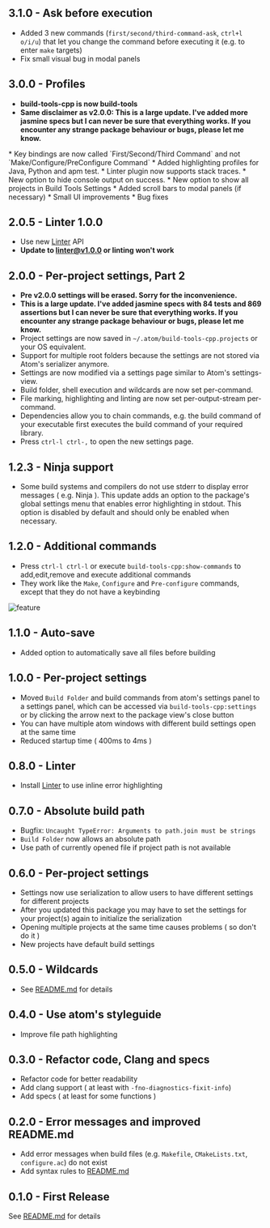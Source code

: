 ## 3.1.0 - Ask before execution
* Added 3 new commands (`first/second/third-command-ask`, `ctrl+l o/i/u`) that let you change the command before executing it (e.g. to enter `make` targets)
* Fix small visual bug in modal panels

## 3.0.0 - Profiles
* <b> build-tools-cpp is now build-tools
* Same disclaimer as v2.0.0: This is a large update. I've added more jasmine specs but I can never be sure that everything works. If you encounter any strange package behaviour or bugs, please let me know.
</b>
* Key bindings are now called `First/Second/Third Command` and not `Make/Configure/PreConfigure Command`
* Added highlighting profiles for Java, Python and apm test.
* Linter plugin now supports stack traces.
* New option to hide console output on success.
* New option to show all projects in Build Tools Settings
* Added scroll bars to modal panels (if necessary)
* Small UI improvements
* Bug fixes

## 2.0.5 - Linter 1.0.0
* Use new [Linter](https://github.com/AtomLinter/Linter) API
* <b>Update to linter@v1.0.0 or linting won't work</b>

## 2.0.0 - Per-project settings, Part 2
* <b> Pre v2.0.0 settings will be erased. Sorry for the inconvenience.
* This is a large update. I've added jasmine specs with 84 tests and 869 assertions but I can never be sure that everything works. If you encounter any strange package behaviour or bugs, please let me know. </b>
* Project settings are now saved in `~/.atom/build-tools-cpp.projects` or your OS equivalent.
* Support for multiple root folders because the settings are not stored via Atom's serializer anymore.
* Settings are now modified via a settings page similar to Atom's settings-view.
* Build folder, shell execution and wildcards are now set per-command.
* File marking, highlighting and linting are now set per-output-stream per-command.
* Dependencies allow you to chain commands, e.g. the build command of your executable first executes the build command of your required library.
* Press `ctrl-l ctrl-,` to open the new settings page.

## 1.2.3 - Ninja support
* Some build systems and compilers do not use stderr to display error messages ( e.g. Ninja ). This update adds an option to the package's global settings menu that enables error highlighting in stdout. This option is disabled by default and should only be enabled when necessary.

## 1.2.0 - Additional commands
* Press `ctrl-l ctrl-l` or execute `build-tools-cpp:show-commands` to add,edit,remove and execute additional commands
* They work like the `Make`, `Configure` and `Pre-configure` commands, except that they do not have a keybinding

![feature](https://cloud.githubusercontent.com/assets/7817714/6352478/439f1004-bc43-11e4-9549-9f315cd7b2eb.png)

## 1.1.0 - Auto-save
* Added option to automatically save all files before building

## 1.0.0 - Per-project settings
* Moved `Build Folder` and build commands from atom's settings panel to a settings panel, which can be accessed via `build-tools-cpp:settings` or by clicking the arrow next to the package view's close button
* You can have multiple atom windows with different build settings open at the same time
* Reduced startup time ( 400ms to 4ms )

## 0.8.0 - Linter
* Install [Linter](https://atom.io/packages/linter) to use inline error highlighting

## 0.7.0 - Absolute build path
* Bugfix: `Uncaught TypeError: Arguments to path.join must be strings`
* `Build Folder` now allows an absolute path
* Use path of currently opened file if project path is not available

## 0.6.0 - Per-project settings
* Settings now use serialization to allow users to have different settings for different projects
* After you updated this package you may have to set the settings for your project(s) again to initialize the serialization
* Opening multiple projects at the same time causes problems ( so don't do it )
* New projects have default build settings

## 0.5.0 - Wildcards
* See [README.md](README.md) for details

## 0.4.0 - Use atom's styleguide
* Improve file path highlighting

## 0.3.0 - Refactor code, Clang and specs
* Refactor code for better readability
* Add clang support ( at least with `-fno-diagnostics-fixit-info`)
* Add specs ( at least for some functions )

## 0.2.0 - Error messages and improved README.md
* Add error messages when build files (e.g. `Makefile`, `CMakeLists.txt`, `configure.ac`) do not exist
* Add syntax rules to [README.md](README.md)

## 0.1.0 - First Release
See [README.md](README.md) for details
